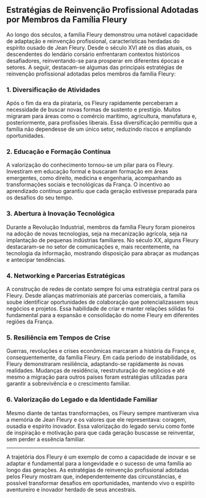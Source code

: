 ## Estratégias de Reinvenção Profissional Adotadas por Membros da Família Fleury

Ao longo dos séculos, a família Fleury demonstrou uma notável capacidade de adaptação e reinvenção profissional, características herdadas do espírito ousado de Jean Fleury. Desde o século XVI até os dias atuais, os descendentes do lendário corsário enfrentaram contextos históricos desafiadores, reinventando-se para prosperar em diferentes épocas e setores. A seguir, destacam-se algumas das principais estratégias de reinvenção profissional adotadas pelos membros da família Fleury:

### 1. **Diversificação de Atividades**

Após o fim da era da pirataria, os Fleury rapidamente perceberam a necessidade de buscar novas formas de sustento e prestígio. Muitos migraram para áreas como o comércio marítimo, agricultura, manufatura e, posteriormente, para profissões liberais. Essa diversificação permitiu que a família não dependesse de um único setor, reduzindo riscos e ampliando oportunidades.

### 2. **Educação e Formação Contínua**

A valorização do conhecimento tornou-se um pilar para os Fleury. Investiram em educação formal e buscaram formação em áreas emergentes, como direito, medicina e engenharia, acompanhando as transformações sociais e tecnológicas da França. O incentivo ao aprendizado contínuo garantiu que cada geração estivesse preparada para os desafios do seu tempo.

### 3. **Abertura à Inovação Tecnológica**

Durante a Revolução Industrial, membros da família Fleury foram pioneiros na adoção de novas tecnologias, seja na mecanização agrícola, seja na implantação de pequenas indústrias familiares. No século XX, alguns Fleury destacaram-se no setor de comunicações e, mais recentemente, na tecnologia da informação, mostrando disposição para abraçar as mudanças e antecipar tendências.

### 4. **Networking e Parcerias Estratégicas**

A construção de redes de contato sempre foi uma estratégia central para os Fleury. Desde alianças matrimoniais até parcerias comerciais, a família soube identificar oportunidades de colaboração que potencializassem seus negócios e projetos. Essa habilidade de criar e manter relações sólidas foi fundamental para a expansão e consolidação do nome Fleury em diferentes regiões da França.

### 5. **Resiliência em Tempos de Crise**

Guerras, revoluções e crises econômicas marcaram a história da França e, consequentemente, da família Fleury. Em cada período de instabilidade, os Fleury demonstraram resiliência, adaptando-se rapidamente às novas realidades. Mudanças de residência, reestruturação de negócios e até mesmo a migração para outros países foram estratégias utilizadas para garantir a sobrevivência e o crescimento familiar.

### 6. **Valorização do Legado e da Identidade Familiar**

Mesmo diante de tantas transformações, os Fleury sempre mantiveram viva a memória de Jean Fleury e os valores que ele representava: coragem, ousadia e espírito inovador. Essa valorização do legado serviu como fonte de inspiração e motivação para que cada geração buscasse se reinventar, sem perder a essência familiar.

---

A trajetória dos Fleury é um exemplo de como a capacidade de inovar e se adaptar é fundamental para a longevidade e o sucesso de uma família ao longo das gerações. As estratégias de reinvenção profissional adotadas pelos Fleury mostram que, independentemente das circunstâncias, é possível transformar desafios em oportunidades, mantendo vivo o espírito aventureiro e inovador herdado de seus ancestrais.